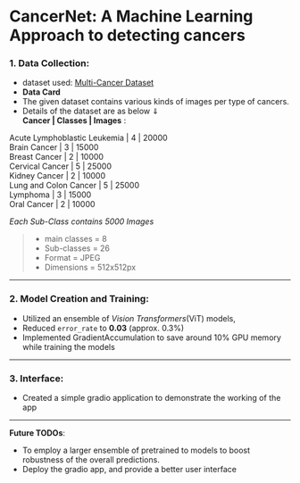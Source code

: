 # CancerNet: A Machine Learning Approach to detecting cancers <br>

### 1. Data Collection: 
- dataset used: [Multi-Cancer Dataset](https://www.kaggle.com/datasets/obulisainaren/multi-cancer/data)
- **Data Card**<br>
- The given dataset contains various kinds of images per type of cancers. <br>
- Details of the dataset are as below ⇓ <br>
 **Cancer	                   |  Classes	 |  Images** : <br>

Acute Lymphoblastic Leukemia |	4	  |   20000 <br>
Brain Cancer	             |   3	   |   15000 <br>
Breast Cancer	             |   2	   |  10000 <br>
Cervical Cancer	           |   5	   |   25000 <br>
Kidney Cancer	             |   2	   |   10000 <br>
Lung and Colon Cancer	     |   5	   |   25000 <br>
Lymphoma	                 |   3	   |   15000 <br>
Oral Cancer	               |   2	   |   10000 <br>

*Each Sub-Class contains 5000 Images*<br>

> - main classes = 8<br>
> - Sub-classes  = 26<br>
> - Format   = JPEG <br>
> - Dimensions  = 512x512px
---
### 2. Model Creation and Training: <br>
- Utilized an ensemble of *Vision Transformers*(ViT) models,
- Reduced `error_rate` to **0.03** (approx. 0.3%)
- Implemented GradientAccumulation to save around 10% GPU memory while training the models
---
### 3. Interface:<br>
- Created a simple gradio application to demonstrate the working of the app

---
**Future TODOs**:
- To employ a larger ensemble of pretrained to models to boost robustness of the overall predictions.
- Deploy the gradio app, and provide a better user interface
